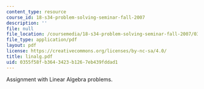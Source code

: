 ```yaml
---
content_type: resource
course_id: 18-s34-problem-solving-seminar-fall-2007
description: ''
file: null
file_location: /coursemedia/18-s34-problem-solving-seminar-fall-2007/0355f58fb3643423b1267eb439fddad1_linalg.pdf
file_type: application/pdf
layout: pdf
license: https://creativecommons.org/licenses/by-nc-sa/4.0/
title: linalg.pdf
uid: 0355f58f-b364-3423-b126-7eb439fddad1
---
```

Assignment with Linear Algebra problems.